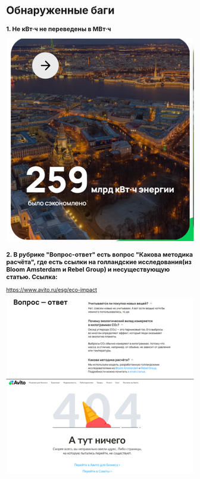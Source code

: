 # Обнаруженные баги
### 1. Не кВт·ч не переведены в МВт·ч
![img.png](img.png)

### 2. В рубрике "Вопрос-ответ" есть вопрос "Какова методика расчёта", где есть ссылки на голландские исследования(из Bloom Amsterdam и Rebel Group) и несуществующую статью. Ссылка:
https://www.avito.ru/esg/eco-impact

![img_1.png](img_1.png)
![img_2.png](img_2.png)